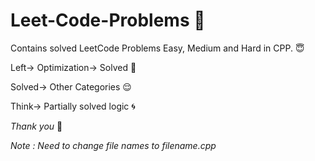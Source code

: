 # Leet-Code-Problems :star2:

Contains solved LeetCode Problems Easy, Medium and Hard in  CPP. :innocent:

Left-> Optimization-> Solved :running:

Solved-> Other Categories :relieved:

Think-> Partially solved logic :cyclone:

*Thank you* :baby_chick:

_Note : Need to change file names to filename.cpp_
